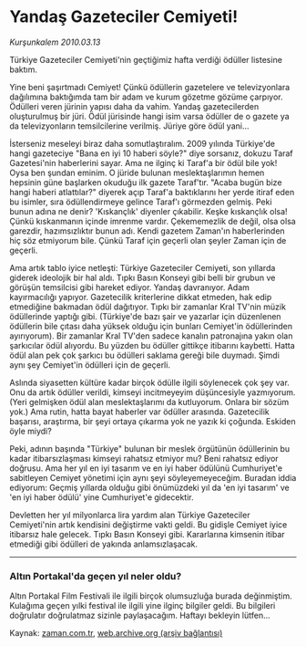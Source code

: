 # Yandaş Gazeteciler Cemiyeti!

*Kurşunkalem 2010.03.13*

<td class="columnist-detail">
<p>Türkiye Gazeteciler Cemiyeti'nin geçtiğimiz hafta verdiği ödüller listesine baktım.</p>
<p>
<div id="haberMetinDiv">
<p>Yine beni şaşırtmadı Cemiyet! Çünkü ödüllerin gazetelere ve televizyonlara dağılımına baktığımda tam bir adam ve kurum gözetme gözüme çarpıyor. Ödülleri veren jürinin yapısı daha da vahim. Yandaş gazetecilerden oluşturulmuş bir jüri. Ödül jürisinde hangi isim varsa ödüller de o gazete ya da televizyonların temsilcilerine verilmiş. Jüriye göre ödül yani... 
<p>İsterseniz meseleyi biraz daha somutlaştıralım. 2009 yılında Türkiye'de hangi gazeteciye "Bana en iyi 10 haberi söyle?" diye sorsanız, dokuzu Taraf Gazetesi'nin haberlerini sayar. Ama ne ilginç ki Taraf'a bir ödül bile yok! Oysa ben şundan eminim. O jüride bulunan meslektaşlarımın hemen hepsinin güne başlarken okuduğu ilk gazete Taraf'tır. "Acaba bugün bize hangi haberi atlattılar?" diyerek açıp Taraf'a baktıklarını her yerde itiraf eden bu isimler, sıra ödüllendirmeye gelince Taraf'ı görmezden gelmiş. Peki bunun adına ne denir? 'Kıskançlık' diyenler çıkabilir. Keşke kıskançlık olsa! Çünkü kıskanmanın içinde imrenme vardır. Çekememezlik de değil, olsa olsa garezdir, hazımsızlıktır bunun adı. Kendi gazetem Zaman'ın haberlerinden hiç söz etmiyorum bile. Çünkü Taraf için geçerli olan şeyler Zaman için de geçerli.
<p>Ama artık tablo iyice netleşti: Türkiye Gazeteciler Cemiyeti, son yıllarda giderek ideolojik bir hal aldı. Tıpkı Basın Konseyi gibi belli bir grubun ve görüşün temsilcisi gibi hareket ediyor. Yandaş davranıyor. Adam kayırmacılığı yapıyor. Gazetecilik kriterlerine dikkat etmeden, hak edip etmediğine bakmadan ödül dağıtıyor. Tıpkı bir zamanlar Kral TV'nin müzik ödüllerinde yaptığı gibi. (Türkiye'de bazı şair ve yazarlar için düzenlenen ödüllerin bile çıtası daha yüksek olduğu için bunları Cemiyet'in ödüllerinden ayırıyorum). Bir zamanlar Kral TV'den sadece kanalın patronajına yakın olan şarkıcılar ödül alıyordu. Bu yüzden bu ödüller gittikçe itibarını kaybetti. Hatta ödül alan pek çok şarkıcı bu ödülleri saklama gereği bile duymadı. Şimdi aynı şey Cemiyet'in ödülleri için de geçerli.
<p>Aslında siyasetten kültüre kadar birçok ödülle ilgili söylenecek çok şey var. Onu da artık ödüller verildi, kimseyi incitmeyeyim düşüncesiyle yazmıyorum. (Yeri gelmişken ödül alan meslektaşlarımı da kutluyorum. Onlara bir sözüm yok.) Ama rutin, hatta bayat haberler var ödüller arasında. Gazetecilik başarısı, araştırma, bir şeyi ortaya çıkarma yok ne yazık ki çoğunda. Eskiden öyle miydi? 
<p>Peki, adının başında "Türkiye" bulunan bir meslek örgütünün ödüllerinin bu kadar itibarsızlaşması kimseyi rahatsız etmiyor mu? Beni rahatsız ediyor doğrusu. Ama her yıl en iyi tasarım ve en iyi haber ödülünü Cumhuriyet'e sabitleyen Cemiyet yönetimi için aynı şeyi söyleyemeyeceğim. Buradan iddia ediyorum: Geçmiş yıllarda olduğu gibi önümüzdeki yıl da 'en iyi tasarım' ve 'en iyi haber ödülü' yine Cumhuriyet'e gidecektir.
<p>Devletten her yıl milyonlarca lira yardım alan Türkiye Gazeteciler Cemiyeti'nin artık kendisini değiştirme vakti geldi. Bu gidişle Cemiyet iyice itibarsız hale gelecek. Tıpkı Basın Konseyi gibi. Kararlarına kimsenin itibar etmediği gibi ödülleri de yakında anlamsızlaşacak.
<p><hr/>
<p><h3>Altın Portakal'da geçen yıl neler oldu?</h3>
<p>Altın Portakal Film Festivali ile ilgili birçok olumsuzluğa burada değinmiştim. Kulağıma geçen yılki festival ile ilgili yine ilginç bilgiler geldi. Bu bilgileri doğrulatır doğrulatmaz sizinle paylaşacağım. Haftayı bekleyin lütfen... </p></p></p></p></p></p></p></p></p></div>
</p>
<a href="http://web.archive.org/web/20101224235116/mailto:kursunkalem@zaman.com.tr">
</a></td>

Kaynak: [zaman.com.tr](http://zaman.com.tr/yazar.do?yazino=960833), [web.archive.org (arşiv bağlantısı)](http://web.archive.org/web/20101224235116/http://zaman.com.tr/yazar.do?yazino=960833)
